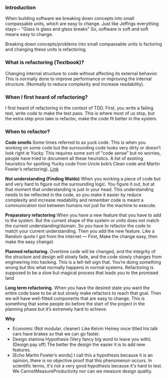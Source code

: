 ### Introduction
When building software we breaking down concepts into small compassable units, which are easy to change. Just like Jeffrigs everything stays-- "Glass is glass and glass breaks"
So, software is soft and soft means easy to change.

Breaking down concepts/problems into small compassable units is factoring and changing these units is refactoring.

### What is refactoring (Textbook)?
Changing internal structure to code without affecting its external behavior. This is normally done to improve performance or improving the internal structure. (Normally to reduce complexity and increase readability).

### When I first heard of refactoring?
I first heard of refactoring in the context of TDD. First, you write a failing test, write code to make the test pass. This is where most of us stop, but the extra step pros take is refactor, make the code fit better in the system.

### When to refactor?
**Code smells**
Some times referred to as yuck code. This is when you working on some code but the surrounding code looks very dirty or doesn’t look right ie Yucky. This requires some sort of "code sense” but no worries, people have tried to document all these heuristics. A list of existing heuristics for spotting Yucky code from Uncle bob’s Clean code and Martin  Fowler’s refactoring). [Link](https://refactoring.guru/refactoring/smells)

**Not understanding (Finding Waldo)**
When you working a piece of code but and very hard to figure out the surrounding logic. You figure it out, but at that moment that understanding is just in your head. This understanding needs to be reflected in the code, so you make it easier by reduce complexity and increase readability and remember code is meant a communication tool between humans not just for the machine to execute.

**Preparatory refactoring**
When you have a new feature that you have to add to the system. But the current shape of the system or units does not match the current understanding/domain. So you have to refactor the code to match your current understanding. Then you add the new feature.
Like a Random quote I got from the internet — First, Make the change easy, then make the easy change)

**Planned refactoring.**
Overtime code will be changed, and the integrity of the structure and design will slowly fade, and the code slowly changes from engineering into hacking.
This is a tell-tell sign that. You’re doing something wrong but this what normally happens in normal systems. Refactoring is supposed to be a slow but magical process that leads you to the promised land

**Long term refactoring.**
When you have the desired state you want the entire code base to be at but slowly make refactors to reach that goal. Then we will have well-fitted components that are easy to change.
This is something that some people do before the start of the project in the planning phase but it’s extremely hard to achieve.

**Why**
- Economic (Not modular, cleaner) Like Kelvin Heiney once titled his talk cars have brakes so that we can go faster.
- Design stamina Hypothesis (Very fancy big word to leave you with). (Design pay off) The better the design the easier it is to add new features.
- [Echo Martin Fowler’s words] I call this a hypothesis because it is an opinion, there is no objective proof that this phenomenon occurs. In scientific terms, it's not a very good hypothesis because it's hard to test. We CannotMeasureProductivity nor can we measure design quality.
